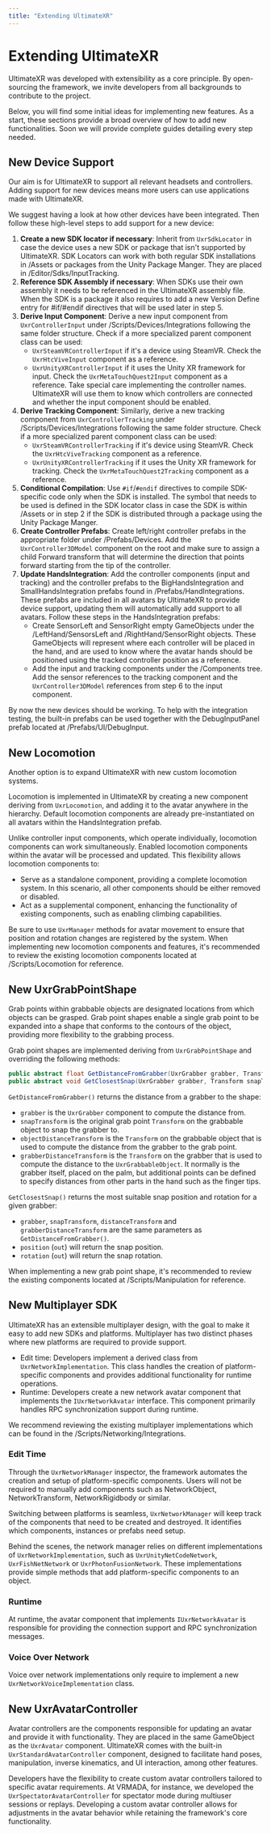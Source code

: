 ```yaml
---
title: "Extending UltimateXR"
---
```


# Extending UltimateXR

UltimateXR was developed with extensibility as a core principle. By open-sourcing the framework, we invite developers from all backgrounds to contribute to the project.

Below, you will find some initial ideas for implementing new features. As a start, these sections provide a broad overview of how to add new functionalities. Soon we will provide complete guides detailing every step needed.

## New Device Support

Our aim is for UltimateXR to support all relevant headsets and controllers. Adding support for new devices means more users can use applications made with UltimateXR.

We suggest having a look at how other devices have been integrated. Then follow these high-level steps to add support for a new device:

1. **Create a new SDK locator if necessary**: Inherit from `UxrSdkLocator` in case the device uses a new SDK or package that isn't supported by UltimateXR. SDK Locators can work with both regular SDK installations in /Assets or packages from the Unity Package Manger. They are placed in /Editor/Sdks/InputTracking.
2. **Reference SDK Assembly if necessary**: When SDKs use their own assembly it needs to be referenced in the UltimateXR assembly file. When the SDK is a package it also requires to add a new Version Define entry for #if/#endif directives that will be used later in step 5.
3. **Derive Input Component**: Derive a new input component from `UxrControllerInput` under /Scripts/Devices/Integrations following the same folder structure. Check if a more specialized parent component class can be used:
    - `UxrSteamVRControllerInput` if it's a device using SteamVR. Check the `UxrHtcViveInput` component as a reference.
    - `UxrUnityXRControllerInput` if it uses the Unity XR framework for input. Check the `UxrMetaTouchQuest2Input` component as a reference.
	Take special care implementing the controller names. UltimateXR will use them to know which controllers are connected and whether the input component should be enabled.
4. **Derive Tracking Component**: Similarly, derive a new tracking component from `UxrControllerTracking` under /Scripts/Devices/Integrations following the same folder structure. Check if a more specialized parent component class can be used:
    - `UxrSteamVRControllerTracking` if it's device using SteamVR. Check the `UxrHtcViveTracking` component as a reference.
    - `UxrUnityXRControllerTracking` if it uses the Unity XR framework for tracking. Check the `UxrMetaTouchQuest2Tracking` component as a reference.
5. **Conditional Compilation**: Use `#if`/`#endif` directives to compile SDK-specific code only when the SDK is installed. The symbol that needs to be used is defined in the SDK locator class in case the SDK is within /Assets or in step 2 if the SDK is distributed through a package using the Unity Package Manger.
6. **Create Controller Prefabs**: Create left/right controller prefabs in the appropriate folder under /Prefabs/Devices. Add the `UxrController3DModel` component on the root and make sure to assign a child Forward transform that will determine the direction that points forward starting from the tip of the controller.
7. **Update HandsIntegration**: Add the controller components (input and tracking) and the controller prefabs to the BigHandsIntegration and SmallHandsIntegration prefabs found in /Prefabs/HandIntegrations. These prefabs are included in all avatars by UltimateXR to provide device support, updating them will automatically add support to all avatars. Follow these steps in the HandsIntegration prefabs:
    - Create SensorLeft and SensorRight empty GameObjects under the /LeftHand/SensorsLeft and /RightHand/SensorRight objects. These GameObjects will represent where each controller will be placed in the hand, and are used to know where the avatar hands should be positioned using the tracked controller position as a reference.
    - Add the input and tracking components under the /Components tree. Add the sensor references to the tracking component and the `UxrController3DModel` references from step 6 to the input component.
	
By now the new devices should be working. To help with the integration testing, the built-in prefabs can be used together with the DebugInputPanel prefab located at /Prefabs/UI/DebugInput.
  
## New Locomotion

Another option is to expand UltimateXR with new custom locomotion systems.

Locomotion is implemented in UltimateXR by creating a new component deriving from `UxrLocomotion`, and adding it to the avatar anywhere in the hierarchy.
Default locomotion components are already pre-instantiated on all avatars within the HandsIntegration prefab.

Unlike controller input components, which operate individually, locomotion components can work simultaneously. Enabled locomotion components within the avatar will be processed and updated. This flexibility allows locomotion components to:
- Serve as a standalone component, providing a complete locomotion system. In this scenario, all other components should be either removed or disabled.
- Act as a supplemental component, enhancing the functionality of existing components, such as enabling climbing capabilities.

Be sure to use `UxrManager` methods for avatar movement to ensure that position and rotation changes are registered by the system.
When implementing new locomotion components and features, it's recommended to review the existing locomotion components located at /Scripts/Locomotion for reference.

## New UxrGrabPointShape

Grab points within grabbable objects are designated locations from which objects can be grasped.
Grab point shapes enable a single grab point to be expanded into a shape that conforms to the contours of the object, providing more flexibility to the grabbing process.

Grab point shapes are implemented deriving from `UxrGrabPointShape` and overriding the following methods:

```c#
public abstract float GetDistanceFromGrabber(UxrGrabber grabber, Transform snapTransform, Transform objectDistanceTransform, Transform grabberDistanceTransform);
public abstract void GetClosestSnap(UxrGrabber grabber, Transform snapTransform, Transform distanceTransform, Transform grabberDistanceTransform, out Vector3 position, out Quaternion rotation);
```

`GetDistanceFromGrabber()` returns the distance from a grabber to the shape:
  - `grabber` is the `UxrGrabber` component to compute the distance from.
  - `snapTransform` is the original grab point `Transform` on the grabbable object to snap the grabber to.
  - `objectDistanceTransform` is the `Transform` on the grabbable object that is used to compute the distance from the grabber to the grab point.
  - `grabberDistanceTransform` is the `Transform` on the grabber that is used to compute the distance to the `UxrGrabbableObject`. It normally is the grabber itself, placed on the palm, but additional points can be defined to specify distances from other parts in the hand such as the finger tips.
  
  `GetClosestSnap()` returns the most suitable snap position and rotation for a given grabber:
  - `grabber`, `snapTransform`, `distanceTransform` and `grabberDistanceTransform` are the same parameters as `GetDistanceFromGrabber()`.
  - `position` (`out`) will return the snap position.
  - `rotation` (`out`) will return the snap rotation.
  
When implementing a new grab point shape, it's recommended to review the existing components located at /Scripts/Manipulation for reference.

## New Multiplayer SDK

UltimateXR has an extensible multiplayer design, with the goal to make it easy to add new SDKs and platforms.
Multiplayer has two distinct phases where new platforms are required to provide support.
- Edit time: Developers implement a derived class from `UxrNetworkImplementation`. This class handles the creation of platform-specific components and provides additional functionality for runtime operations.
- Runtime: Developers create a new network avatar component that implements the `IUxrNetworkAvatar` interface. This component primarily handles RPC synchronization support during runtime.

We recommend reviewing the existing multiplayer implementations which can be found in the /Scripts/Networking/Integrations.

### Edit Time

Through the `UxrNetworkManager` inspector, the framework automates the creation and setup of platform-specific components. Users will not be required to manually add components such as NetworkObject, NetworkTransform, NetworkRigidbody or similar.

Switching between platforms is seamless, `UxrNetworkManager` will keep track of the components that need to be created and destroyed. It identifies which components, instances or prefabs need setup.

Behind the scenes, the network manager relies on different implementations of `UxrNetworkImplementation`, such as `UxrUnityNetCodeNetwork`, `UxrFishNetNetwork` or `UxrPhotonFusionNetwork`. These implementations provide simple methods that add platform-specific components to an object.

### Runtime

At runtime, the avatar component that implements `IUxrNetworkAvatar` is responsible for providing the connection support and RPC synchronization messages.

### Voice Over Network

Voice over network implementations only require to implement a new `UxrNetworkVoiceImplementation` class.

## New UxrAvatarController

Avatar controllers are the components responsible for updating an avatar and provide it with functionality. They are placed in the same GameObject as the `UxrAvatar` component.
UltimateXR comes with the built-in `UxrStandardAvatarController` component, designed to facilitate hand poses, manipulation, inverse kinematics, and UI interaction, among other features.

Developers have the flexibility to create custom avatar controllers tailored to specific avatar requirements. At VRMADA, for instance, we developed the `UxrSpectatorAvatarController` for spectator mode during multiuser sessions or replays.
Developing a custom avatar controller allows for adjustments in the avatar behavior while retaining the framework's core functionality.